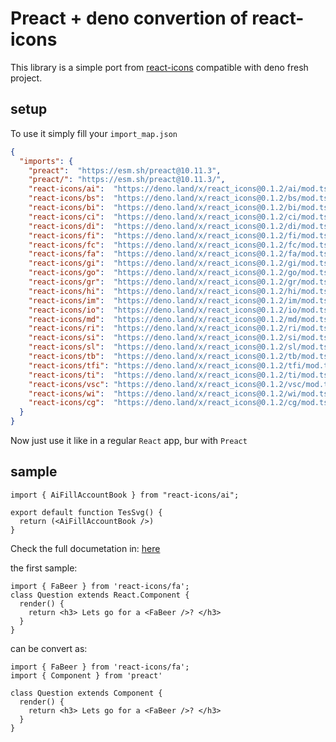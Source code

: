 # Preact + deno convertion of react-icons

This library is a simple port from [react-icons](https://www.npmjs.com/package/react-icons) compatible with deno fresh project.

## setup

To use it simply fill your `import_map.json`

```json
{
  "imports": {
    "preact":  "https://esm.sh/preact@10.11.3",
    "preact/": "https://esm.sh/preact@10.11.3/",
    "react-icons/ai":  "https://deno.land/x/react_icons@0.1.2/ai/mod.ts",
    "react-icons/bs":  "https://deno.land/x/react_icons@0.1.2/bs/mod.ts",
    "react-icons/bi":  "https://deno.land/x/react_icons@0.1.2/bi/mod.ts",
    "react-icons/ci":  "https://deno.land/x/react_icons@0.1.2/ci/mod.ts",
    "react-icons/di":  "https://deno.land/x/react_icons@0.1.2/di/mod.ts",
    "react-icons/fi":  "https://deno.land/x/react_icons@0.1.2/fi/mod.ts",
    "react-icons/fc":  "https://deno.land/x/react_icons@0.1.2/fc/mod.ts",
    "react-icons/fa":  "https://deno.land/x/react_icons@0.1.2/fa/mod.ts",
    "react-icons/gi":  "https://deno.land/x/react_icons@0.1.2/gi/mod.ts",
    "react-icons/go":  "https://deno.land/x/react_icons@0.1.2/go/mod.ts",
    "react-icons/gr":  "https://deno.land/x/react_icons@0.1.2/gr/mod.ts",
    "react-icons/hi":  "https://deno.land/x/react_icons@0.1.2/hi/mod.ts",
    "react-icons/im":  "https://deno.land/x/react_icons@0.1.2/im/mod.ts",
    "react-icons/io":  "https://deno.land/x/react_icons@0.1.2/io/mod.ts",
    "react-icons/md":  "https://deno.land/x/react_icons@0.1.2/md/mod.ts",
    "react-icons/ri":  "https://deno.land/x/react_icons@0.1.2/ri/mod.ts",
    "react-icons/si":  "https://deno.land/x/react_icons@0.1.2/si/mod.ts",
    "react-icons/sl":  "https://deno.land/x/react_icons@0.1.2/sl/mod.ts",
    "react-icons/tb":  "https://deno.land/x/react_icons@0.1.2/tb/mod.ts",
    "react-icons/tfi": "https://deno.land/x/react_icons@0.1.2/tfi/mod.ts",
    "react-icons/ti":  "https://deno.land/x/react_icons@0.1.2/ti/mod.ts",
    "react-icons/vsc": "https://deno.land/x/react_icons@0.1.2/vsc/mod.ts",
    "react-icons/wi":  "https://deno.land/x/react_icons@0.1.2/wi/mod.ts",
    "react-icons/cg":  "https://deno.land/x/react_icons@0.1.2/cg/mod.ts"
  }
}
```

Now just use it like in a regular `React` app, bur with `Preact`

## sample

```tsx
import { AiFillAccountBook } from "react-icons/ai";

export default function TesSvg() {
  return (<AiFillAccountBook />)
}
```

Check the full documetation in: [here](https://react-icons.github.io/react-icons/)

the first sample:

```tsx
import { FaBeer } from 'react-icons/fa';
class Question extends React.Component {
  render() {
    return <h3> Lets go for a <FaBeer />? </h3>
  }
}
```

can be convert as:

```tsx
import { FaBeer } from 'react-icons/fa';
import { Component } from 'preact'

class Question extends Component {
  render() {
    return <h3> Lets go for a <FaBeer />? </h3>
  }
}
```


